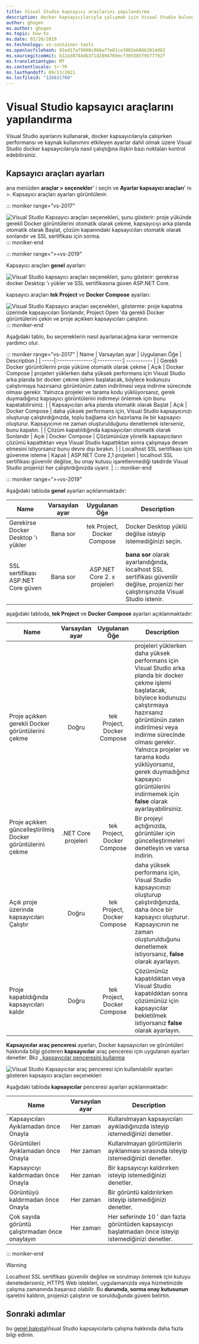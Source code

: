 ```yaml
---
title: Visual Studio kapsayıcı araçlarını yapılandırma
description: docker kapsayıcılarıyla çalışmak için Visual Studio bulunan araçları yapılandırın.
author: ghogen
ms.author: ghogen
ms.topic: how-to
ms.date: 03/20/2019
ms.technology: vs-container-tools
ms.openlocfilehash: 91ed17af9900c068af7e81ce3902e68063814d82
ms.sourcegitcommit: b12a38744db371d2894769ecf305585f9577792f
ms.translationtype: MT
ms.contentlocale: tr-TR
ms.lasthandoff: 09/13/2021
ms.locfileid: "126631760"
---
```

# <a name="how-to-configure-visual-studio-container-tools"></a>Visual Studio kapsayıcı araçlarını yapılandırma

Visual Studio ayarlarını kullanarak, docker kapsayıcılarıyla çalışırken performansı ve kaynak kullanımını etkileyen ayarlar dahil olmak üzere Visual Studio docker kapsayıcılarıyla nasıl çalıştığına ilişkin bazı noktaları kontrol edebilirsiniz.

## <a name="container-tools-settings"></a>Kapsayıcı araçları ayarları

ana menüden **araçlar > seçenekler**' i seçin ve **Ayarlar kapsayıcı araçları**' nı >. Kapsayıcı araçları ayarları görüntülenir.

::: moniker range="vs-2017"

![Visual Studio Kapsayıcı araçları seçenekleri, şunu gösterir: proje yükünde gerekli Docker görüntülerini otomatik olarak çekme, kapsayıcıyı arka planda otomatik olarak Başlat, çözüm kapanındaki kapsayıcıları otomatik olarak sonlandır ve SSL sertifikası için sorma.](./media/overview/visual-studio-docker-tools-options.png)
::: moniker-end

::: moniker range=">=vs-2019"

Kapsayıcı araçları **genel** ayarları:

![Visual Studio kapsayıcı araçları seçenekleri, şunu gösterir: gerekirse docker Desktop 'ı yükler ve SSL sertifikasına güven ASP.NET Core.](./media/configure-container-tools/tools-options-1.png)

kapsayıcı araçları **tek Project** ve **Docker Compose** ayarları:

![Visual Studio Kapsayıcı araçları seçenekleri, gösterme: proje kapatma üzerinde kapsayıcıları Sonlandır, Project Open 'da gerekli Docker görüntülerini çekin ve proje açıkken kapsayıcıları çalıştırın.](./media/configure-container-tools/tools-options-2.png)
::: moniker-end

Aşağıdaki tablo, bu seçeneklerin nasıl ayarlanacağına karar vermenize yardımcı olur.

::: moniker range="vs-2017"
| Name | Varsayılan ayar | Uygulanan Öğe | Description |
| -----|:---------------:|:----------:| ----------- |
| Gerekli Docker görüntülerini proje yüküne otomatik olarak çekme | Açık | Docker Compose | projeleri yüklerken daha yüksek performans için Visual Studio arka planda bir docker çekme işlemi başlatacak, böylece kodunuzu çalıştırmaya hazırsanız görüntünün zaten indirilmesi veya indirme sürecinde olması gerekir. Yalnızca projeler ve tarama kodu yüklüyorsanız, gerek duymadığınız kapsayıcı görüntülerini indirmeyi önlemek için bunu kapatabilirsiniz. |
| Kapsayıcıları arka planda otomatik olarak Başlat | Açık | Docker Compose | daha yüksek performans için, Visual Studio kapsayıcınızı oluşturup çalıştırdığınızda, toplu bağlama için hazırlama ile bir kapsayıcı oluşturur. Kapsayıcının ne zaman oluşturulduğunu denetlemek isterseniz, bunu kapatın. |
| Çözüm kapatıldığında kapsayıcıları otomatik olarak Sonlandır | Açık | Docker Compose | Çözümünüze yönelik kapsayıcıların çözümü kapattıktan veya Visual Studio kapattıktan sonra çalışmaya devam etmesini istiyorsanız bunu devre dışı bırakın. |
| Localhost SSL sertifikası için güvenme isteme | Kapalı | ASP.NET Core 2,1 projeleri | localhost SSL sertifikası güvenilir değilse, bu onay kutusu işaretlenmediği takdirde Visual Studio projenizi her çalıştırdığınızda uyarır. |
::: moniker-end

::: moniker range=">=vs-2019"

Aşağıdaki tabloda **genel** ayarları açıklanmaktadır:

| Name | Varsayılan ayar | Uygulanan Öğe | Description |
| -----|:---------------:|:----------:| ----------- |
| Gerekirse Docker Desktop 'ı yükler | Bana sor | tek Project, Docker Compose | Docker Desktop yüklü değilse isteyip istemediğinizi seçin. |
| SSL sertifikası ASP.NET Core güven | Bana sor | ASP.NET Core 2. x projeleri | **bana sor** olarak ayarlandığında, localhost SSL sertifikası güvenilir değilse, projenizi her çalıştırışınızda Visual Studio istenir. |

aşağıdaki tabloda, **tek Project** ve **Docker Compose** ayarları açıklanmaktadır:

| Name | Varsayılan ayar | Uygulanan Öğe | Description |
| -----|:---------------:|:----------:| ----------- |
| Proje açıkken gerekli Docker görüntülerini çekme | Doğru | tek Project, Docker Compose | projeleri yüklerken daha yüksek performans için Visual Studio arka planda bir docker çekme işlemi başlatacak, böylece kodunuzu çalıştırmaya hazırsanız görüntünün zaten indirilmesi veya indirme sürecinde olması gerekir. Yalnızca projeler ve tarama kodu yüklüyorsanız, gerek duymadığınız kapsayıcı görüntülerini indirmemek için **false** olarak ayarlayabilirsiniz. |
| Proje açıkken güncelleştirilmiş Docker görüntülerini çekme | .NET Core projeleri | tek Project, Docker Compose | Bir projeyi açtığınızda, görüntüler için güncelleştirmeleri denetleyin ve varsa indirin. |
| Açık proje üzerinde kapsayıcıları Çalıştır | Doğru | tek Project, Docker Compose | daha yüksek performans için, Visual Studio kapsayıcınızı oluşturup çalıştırdığınızda, daha önce bir kapsayıcı oluşturur. Kapsayıcının ne zaman oluşturulduğunu denetlemek istiyorsanız, **false** olarak ayarlayın. |
| Proje kapatıldığında kapsayıcıları kaldır | Doğru | tek Project, Docker Compose | Çözümünüz kapatıldıktan veya Visual Studio kapatıldıktan sonra çözümünüz için kapsayıcılar bekletilmek istiyorsanız **false** olarak ayarlayın. |

**Kapsayıcılar araç penceresi** ayarları, Docker kapsayıcıları ve görüntüleri hakkında bilgi gösteren **kapsayıcılar** araç penceresi için uygulanan ayarları denetler. Bkz [. kapsayıcılar penceresini kullanma](view-and-diagnose-containers.md)

![Visual Studio Kapsayıcılar araç penceresi için kullanılabilir ayarları gösteren kapsayıcı araçları seçenekleri](media/configure-container-tools/tools-options-3.png)

Aşağıdaki tabloda **kapsayıcılar** penceresi ayarları açıklanmaktadır:


| Name | Varsayılan ayar | Description |
| -----|:---------------:| ----------- |
| Kapsayıcıları Ayıklamadan önce Onayla | Her zaman | Kullanılmayan kapsayıcıları ayıkladığınızda isteyip istemediğinizi denetler. |
| Görüntüleri Ayıklamadan önce Onayla | Her zaman | Kullanılmayan görüntülerin ayıklanması sırasında isteyip istemediğinizi denetler. |
| Kapsayıcıyı kaldırmadan önce Onayla | Her zaman | Bir kapsayıcıyı kaldırırken isteyip istemediğinizi denetler. |
| Görüntüyü kaldırmadan önce Onayla | Her zaman | Bir görüntü kaldırılırken isteyip istemediğinizi denetler. |
| Çok sayıda görüntü çalıştırmadan önce onaylayın | Her zaman | Her seferinde 10 ' dan fazla görüntüden kapsayıcıyı başlatmadan önce isteyip istemediğinizi denetler. |

::: moniker-end
> [!WARNING]
> Localhost SSL sertifikası güvenilir değilse ve sorulmayı önlemek için kutuyu denetederseniz, HTTPS Web istekleri, uygulamanızda veya hizmetinizde çalışma zamanında başarısız olabilir. Bu **durumda, sorma onay kutusunun** işaretini kaldırın, projenizi çalıştırın ve sorulduğunda güveni belirtin.

## <a name="next-steps"></a>Sonraki adımlar

bu [genel bakışta](overview.md)Visual Studio kapsayıcılarla çalışma hakkında daha fazla bilgi edinin.